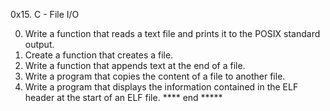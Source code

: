 0x15. C - File I/O

0. Write a function that reads a text file and prints it to the POSIX standard output.
1. Create a function that creates a file.
2. Write a function that appends text at the end of a file.
3. Write a program that copies the content of a file to another file.
4. Write a program that displays the information contained in the ELF header at the start of an ELF file.
**** end *****
